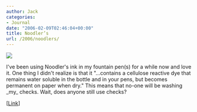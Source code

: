 ```yaml
---
author: Jack
categories:
- Journal
date: "2006-02-09T02:46:04+00:00"
title: Noodler’s
url: /2006/noodlers/
---
```


![][1] 

I've been using Noodler's ink in my fountain pen(s) for a while now and love it. One thing I didn't realize is that it "&#8230;contains a cellulose reactive dye that remains water soluble in the bottle and in your pens, but becomes permanent on paper when dry." This means that no-one will be washing \_my\_ checks. Wait, does anyone still use checks? 

[[Link](<http://www.pendemonium.com/ink_noodler.htm>)] </p>

 [1]: /files/noodlers_blk.jpg